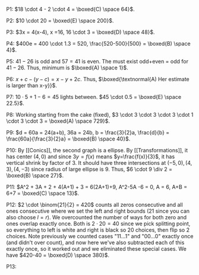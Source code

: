 
P1: $18 \cdot 4 - 2 \cdot 4 = \boxed{C) \space 64}$.

P2: $10 \cdot 20 = \boxed{E) \space 200}$.

P3: $3x = 4(x-4), x =16, 16 \cdot 3 = \boxed{D) \space 48}$.

P4: $400e = 400 \cdot 1.3 =  520, \frac{520-500}{500} = \boxed{B) \space 4}$.

P5: $41-26$ is odd and $57 = 41$ is even. The must exist odd+even = odd for $41-26$. Thus, minimum is $\boxed{A) \space 1}$.

P6: $x+c - (y-c) = x-y + 2c$. Thus, $\boxed{\textnormal{A) Her estimate is larger than x-y}}$.

P7: $10 \cdot 5 + 1 - 6 = 45$ lights between. $45 \cdot 0.5 = \boxed{E) \space 22.5}$.

P8: Working starting from the cake (fixed), $3 \cdot 3 \cdot 3 \cdot 3 \cdot 1 \cdot 3 \cdot 3 = \boxed{A) \space 729}$.

P9: $d = 60a = 24(a+b), 36a = 24b, b = \frac{3}{2}a, \frac{d}{b} = \frac{60a}{\frac{3}{2}a} = \boxed{B) \space 40}$.

P10: By [[Conics]], the second graph is a ellipse. By [[Transformations]], it has center $(4,0)$ and since $3y = f(x)$ means $y=\frac{f(x)}{3}$, it has vertical shrink by factor of $3$. It should have three intersections at $(-5,0), (4,3), (4,-3)$ since radius of large ellipse is 9. Thus, $6 \cdot 9 \div 2 = \boxed{B) \space 27}$.

P11: $A^2 + 3A + 2 + 4(A+1) + 3 = 6(2A+1)+9, A^2-5A -6 = 0, A = 6, A+B = 6+7 = \boxed{C) \space 13}$. 

P12: $2 \cdot \binom{21}{2} = 420$ counts all zeros consecutive and all ones consecutive where we set the left and right bounds (21 since you can also choose $l=r$). We overcounted the number of ways for both zero and ones overlap exactly once. Both is $2 \cdot 20 = 40$ since we pick splitting point, so everything to left is white and right is black so 20 choices, then flip so 2 choices. Note previously we counted cases "11...1" and "00...0" exactly once (and didn't over count), and now here we've also subtracted each of this exactly once, so it worked out and we eliminated these special cases. We have $420-40 = \boxed{D) \space 380}$. 

P13: 